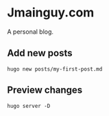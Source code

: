 # Jmainguy.com

A personal blog.

## Add new posts
```
hugo new posts/my-first-post.md
```

## Preview changes
```
hugo server -D
```
